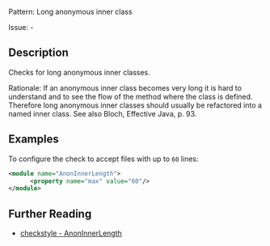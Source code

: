 Pattern: Long anonymous inner class

Issue: -

## Description

Checks for long anonymous inner classes. 

Rationale: If an anonymous inner class becomes very long it is hard to understand and to see the flow of the method where the class is defined. Therefore long anonymous inner classes should usually be refactored into a named inner class. See also Bloch, Effective Java, p. 93. 

## Examples

To configure the check to accept files with up to `60` lines: 


```xml
<module name="AnonInnerLength">
      <property name="max" value="60"/>
</module>
```

## Further Reading

* [checkstyle - AnonInnerLength](https://checkstyle.sourceforge.io/checks/sizes/anoninnerlength.html#AnonInnerLength)
